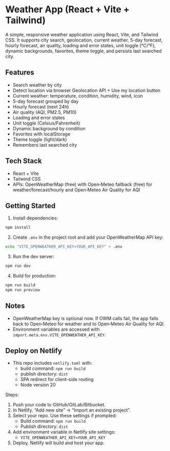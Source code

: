 # Weather App (React + Vite + Tailwind)

A simple, responsive weather application using React, Vite, and Tailwind CSS. It supports city search, geolocation, current weather, 5-day forecast, hourly forecast, air quality, loading and error states, unit toggle (°C/°F), dynamic backgrounds, favorites, theme toggle, and persists last searched city.

## Features

- Search weather by city
- Detect location via browser Geolocation API + Use my location button
- Current weather: temperature, condition, humidity, wind, icon
- 5-day forecast grouped by day
- Hourly forecast (next 24h)
- Air quality (AQI, PM2.5, PM10)
- Loading and error states
- Unit toggle (Celsius/Fahrenheit)
- Dynamic background by condition
- Favorites with localStorage
- Theme toggle (light/dark)
- Remembers last searched city

## Tech Stack

- React + Vite
- Tailwind CSS
- APIs: OpenWeatherMap (free) with Open‑Meteo fallback (free) for weather/forecast/hourly and Open‑Meteo Air Quality for AQI

## Getting Started

1. Install dependencies:

```bash
npm install
```

2. Create `.env` in the project root and add your OpenWeatherMap API key:

```bash
echo "VITE_OPENWEATHER_API_KEY=YOUR_API_KEY" > .env
```

3. Run the dev server:

```bash
npm run dev
```

4. Build for production:

```bash
npm run build
npm run preview
```

## Notes

- OpenWeatherMap key is optional now. If OWM calls fail, the app falls back to Open‑Meteo for weather and to Open‑Meteo Air Quality for AQI.
- Environment variables are accessed with `import.meta.env.VITE_OPENWEATHER_API_KEY`.

## Deploy on Netlify

- This repo includes `netlify.toml` with:
  - build command: `npm run build`
  - publish directory: `dist`
  - SPA redirect for client-side routing
  - Node version 20

Steps:

1. Push your code to GitHub/GitLab/Bitbucket.
2. In Netlify, “Add new site” → “Import an existing project”.
3. Select your repo. Use these settings if prompted:
   - Build command: `npm run build`
   - Publish directory: `dist`
4. Add environment variable in Netlify site settings:
   - `VITE_OPENWEATHER_API_KEY=YOUR_API_KEY`
5. Deploy. Netlify will build and host your app.
